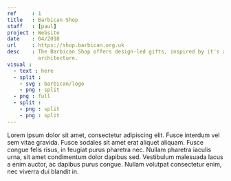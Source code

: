 ```yaml
---
ref     : 1
title   : Barbican Shop
staff   : [paul]
project : Website
date    : 04/2018
url     : https://shop.barbican.org.uk
desc    : The Barbican Shop offers design-led gifts, inspired by it's artistic programme and dynamic
          architecture.
visual :
  - text : here
  - split :
    - svg : barbican/logo
    - png : split
  - png : full
  - split :
    - png : split
    - png : split
---
```


Lorem ipsum dolor sit amet, consectetur adipiscing elit. Fusce interdum vel sem vitae gravida. Fusce sodales sit amet erat aliquet aliquam. Fusce congue felis risus, in feugiat purus pharetra nec. Nullam pharetra iaculis urna, sit amet condimentum dolor dapibus sed. Vestibulum malesuada lacus a enim auctor, ac dapibus purus congue. Nullam volutpat consectetur enim, nec viverra dui blandit in.
